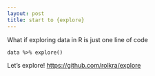 ```yaml
---
layout: post
title: start to {explore}
---
```


What if exploring data in R is just one line of code

    data %>% explore()

Let’s explore!
<https://github.com/rolkra/explore>
